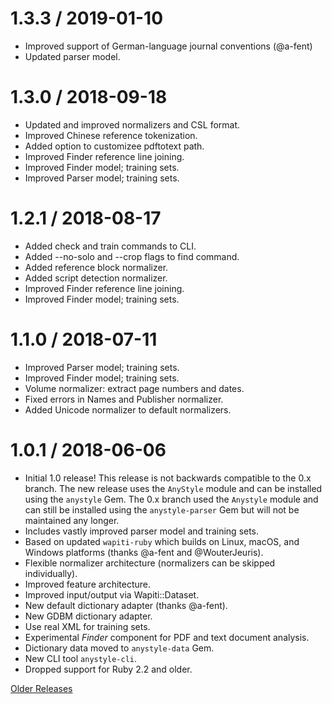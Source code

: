 1.3.3 / 2019-01-10
==================
* Improved support of German-language journal conventions (@a-fent)
* Updated parser model.

1.3.0 / 2018-09-18
==================
* Updated and improved normalizers and CSL format.
* Improved Chinese reference tokenization.
* Added option to customizee pdftotext path.
* Improved Finder reference line joining.
* Improved Finder model; training sets.
* Improved Parser model; training sets.

1.2.1 / 2018-08-17
==================
* Added check and train commands to CLI.
* Added --no-solo and --crop flags to find command.
* Added reference block normalizer.
* Added script detection normalizer.
* Improved Finder reference line joining.
* Improved Finder model; training sets.

1.1.0 / 2018-07-11
==================
* Improved Parser model; training sets.
* Improved Finder model; training sets.
* Volume normalizer: extract page numbers and dates.
* Fixed errors in Names and Publisher normalizer.
* Added Unicode normalizer to default normalizers.

1.0.1 / 2018-06-06
==================
* Initial 1.0 release! This release is not backwards compatible to the
  0.x branch. The new release uses the `AnyStyle` module and can be
  installed using the `anystyle` Gem. The 0.x branch used the `Anystyle`
  module and can still be installed using the `anystyle-parser` Gem but
  will not be maintained any longer.
* Includes vastly improved parser model and training sets.
* Based on updated `wapiti-ruby` which builds on Linux, macOS, and
  Windows platforms (thanks @a-fent and @WouterJeuris).
* Flexible normalizer architecture (normalizers can be skipped individually).
* Improved feature architecture.
* Improved input/output via Wapiti::Dataset.
* New default dictionary adapter (thanks @a-fent).
* New GDBM dictionary adapter.
* Use real XML for training sets.
* Experimental *Finder* component for PDF and text document analysis.
* Dictionary data moved to `anystyle-data` Gem.
* New CLI tool `anystyle-cli`.
* Dropped support for Ruby 2.2 and older.


[Older Releases](https://github.com/inukshuk/anystyle/blob/0.x/HISTORY.md)
